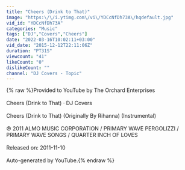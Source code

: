 ```yaml
---
title: "Cheers (Drink to That)"
image: "https:\/\/i.ytimg.com\/vi\/YDCcNfDh73A\/hqdefault.jpg"
vid_id: "YDCcNfDh73A"
categories: "Music"
tags: ["DJ","Covers","Cheers"]
date: "2022-03-16T10:02:11+03:00"
vid_date: "2015-12-12T22:11:06Z"
duration: "PT31S"
viewcount: "41"
likeCount: "0"
dislikeCount: ""
channel: "DJ Covers - Topic"
---
```

{% raw %}Provided to YouTube by The Orchard Enterprises<br /><br />Cheers (Drink to That) · DJ Covers<br /><br />Cheers (Drink to That) (Originally By Rihanna) (Instrumental)<br /><br />℗ 2011 ALMO MUSIC CORPORATION / PRIMARY WAVE PERGOLIZZI / PRIMARY WAVE SONGS /   QUARTER INCH OF LOVES<br /><br />Released on: 2011-11-10<br /><br />Auto-generated by YouTube.{% endraw %}
